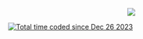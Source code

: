 <div id="header" align="center">
  <img src="https://media.giphy.com/media/v1.Y2lkPTc5MGI3NjExOHI5dnZ1YXExc2NjMmJ4c2hmaWo1aWhkOW52bGJ0aGI4ZnE2NXdjbyZlcD12MV9pbnRlcm5hbF9naWZfYnlfaWQmY3Q9Zw/26BRuo6sLetdllPAQ/giphy-downsized-large.gif"/>
</div>

<a href="https://wakatime.com/@018ca707-c9e9-42b0-b07e-2e1d65d41cb4"><img src="https://wakatime.com/badge/user/018ca707-c9e9-42b0-b07e-2e1d65d41cb4.svg" alt="Total time coded since Dec 26 2023" /></a>
<!--### Hi there 👋


**nlsnnn/nlsnnn** is a ✨ _special_ ✨ repository because its `README.md` (this file) appears on your GitHub profile.

Here are some ideas to get you started:

- 🔭 I’m currently working on ...
- 🌱 I’m currently learning ...
- 👯 I’m looking to collaborate on ...
- 🤔 I’m looking for help with ...
- 💬 Ask me about ...
- 📫 How to reach me: ...
- 😄 Pronouns: ...
- ⚡ Fun fact: ...
-->
